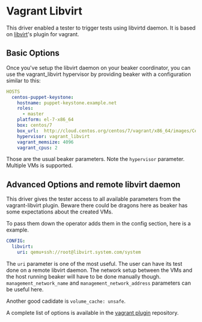 # Vagrant Libvirt #

This driver enabled a tester to trigger tests using libvirtd daemon.
It is based
on [libvirt](https://github.com/vagrant-libvirt/vagrant-libvirt)'s
plugin for vagrant.

## Basic Options ##

Once you've setup the libvirt daemon on your beaker coordinator, you
can use the vagrant_libvirt hypervisor by providing beaker with a
configuration similar to this:

```yaml
HOSTS
  centos-puppet-keystone:
    hostname: puppet-keystone.example.net
    roles:
      - master
    platform: el-7-x86_64
    box: centos/7
    box_url:  http://cloud.centos.org/centos/7/vagrant/x86_64/images/CentOS-7.LibVirt.box
    hypervisor: vagrant_libvirt
    vagrant_memsize: 4096
    vagrant_cpus: 2
```

Those are the usual beaker parameters. Note the `hypervisor`
parameter. Multiple VMs is supported.


## Advanced Options and remote libvirt daemon ##

This driver gives the tester access to all available parameters from
the vagrant-libvirt plugin. Beware there could be dragons here as
beaker has some expectations about the created VMs.

To pass them down the operator adds them in the config section, here
is a example.

```yaml
CONFIG:
  libvirt:
    uri: qemu+ssh://root@libvirt.system.com/system
```

The `uri` parameter is one of the most useful. The user can have its
test done on a remote libvirt daemon. The network setup between the
VMs and the host running beaker will have to be done manually though.
`management_network_name` and `management_network_address` parameters
can be useful here.

Another good cadidate is `volume_cache: unsafe`.

A complete list of options is available in
the
[vagrant plugin](https://github.com/vagrant-libvirt/vagrant-libvirt)
repository.
